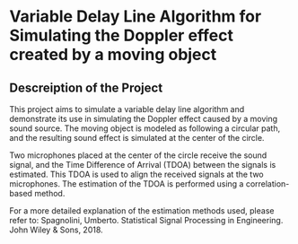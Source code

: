 # Variable Delay Line Algorithm for Simulating the Doppler effect created by a moving object
Descreiption of the Project
--------------------------------------------------------------------------------------------
This project aims to simulate a variable delay line algorithm and demonstrate its use in simulating the Doppler effect caused by a moving sound source. The moving object is modeled as following a circular path, and the resulting sound effect is simulated at the center of the circle.

Two microphones placed at the center of the circle receive the sound signal, and the Time Difference of Arrival (TDOA) between the signals is estimated. This TDOA is used to align the received signals at the two microphones. The estimation of the TDOA is performed using a correlation-based method.

For a more detailed explanation of the estimation methods used, please refer to:
Spagnolini, Umberto. Statistical Signal Processing in Engineering. John Wiley & Sons, 2018.